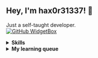 ## Hey, I'm hax0r31337! 👋
Just a self-taught developer.   
[![GitHub WidgetBox](https://github-widgetbox.vercel.app/api/profile?username=hax0r31337&data=followers,repositories,stars)](https://github.com/Jurredr/github-widgetbox)

<details>
<summary><b>Skills</b></summary>
 - Java
 - Kotlin
 - Go
 - C++
 - TypeScript
 - Lua
 - Python3
 - React
 - Next.JS
 - Jetpack Compose
 - JVM Bytecode
 - Gin
</details>

<details>
<summary><b>My learning queue</b></summary>
 - Rust
 - Flutter/Dart
 - UI Design
</details>
